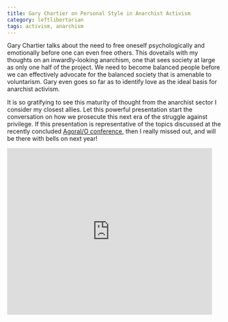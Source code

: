 ```yaml
---
title: Gary Chartier on Personal Style in Anarchist Activism
category: leftlibertarian
tags: activism, anarchism
---
```

Gary Chartier talks about the need to free oneself psychologically and emotionally before one can even free others. This dovetails with my thoughts on an inwardly-looking anarchism, one that sees society at large as only one half of the project. We need to become balanced people before we can effectively advocate for the balanced society that is amenable to voluntarism. Gary even goes so far as to identify love as the ideal basis for anarchist activism.

It is so gratifying to see this maturity of thought from the anarchist sector I consider my closest allies. Let this powerful presentation start the conversation on how we prosecute this next era of the struggle against privilege. If this presentation is representative of the topics discussed at the recently concluded [AgoraI/O conference](http://agora.io/etienne/), then I really missed out, and will be there with bells on next year!

<iframe title="YouTube video player" width="480" height="390" src="http://www.youtube.com/embed/MYX4SOW8gN0" frameborder="0" allowfullscreen></iframe>